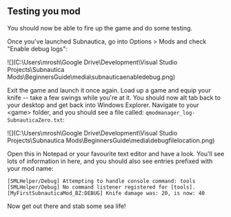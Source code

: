 ## Testing you mod

You should now be able to fire up the game and do some testing.

Once you've launched Subnautica, go into Options \> Mods and check "Enable debug logs":

![](C:\Users\mrosh\Google Drive\Development\Visual Studio Projects\Subnautica Mods\BeginnersGuide\media\subnauticaenabledebug.png)

Exit the game and launch it once again. Load up a game and equip your knife -- take a few swings while you're at it. You should now alt tab back to your desktop and get back into Windows Explorer. Navigate to your \<game> folder, and you should see a file called: `qmodmanager_log-SubnauticaZero.txt`:

![](C:\Users\mrosh\Google Drive\Development\Visual Studio Projects\Subnautica Mods\BeginnersGuide\media\debugfilelocation.png)

Open this in Notepad or your favourite text editor and have a look. You'll see lots of information in here, and you should also see entries prefixed with your mod name:

```
[SMLHelper/Debug] Attempting to handle console command: tools
[SMLHelper/Debug] No command listener registered for [tools].
[MyFirstSubnauticaMod_BZ:DEBUG] Knife damage was: 20, is now: 40
```

Now get out there and stab some sea life!

